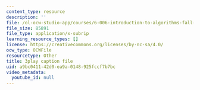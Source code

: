 ```yaml
---
content_type: resource
description: ''
file: /ol-ocw-studio-app/courses/6-006-introduction-to-algorithms-fall-2011/a9bc041142d0ea9a0148925fccf7b7bc_w6nuXg0BISo.srt
file_size: 85891
file_type: application/x-subrip
learning_resource_types: []
license: https://creativecommons.org/licenses/by-nc-sa/4.0/
ocw_type: OCWFile
resourcetype: Other
title: 3play caption file
uid: a9bc0411-42d0-ea9a-0148-925fccf7b7bc
video_metadata:
  youtube_id: null
---
```

